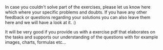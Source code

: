 In case you couldn't solve part of the exercises, please let us know here which where your specific problems and doubts.
If you have any other feedback or questions regarding your solutions you can also leave them here and we will have a look at it. :)

It will be very good if you provide us with a exercise pdf that elaborates on the tasks and supports our understanding of the questions with for example images, charts, formulas etc... 